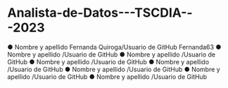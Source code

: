 # Analista-de-Datos---TSCDIA---2023
● Nombre y apellido Fernanda Quiroga/Usuario de GitHub Fernanda63
● Nombre y apellido /Usuario de GitHub 
● Nombre y apellido /Usuario de GitHub
● Nombre y apellido /Usuario de GitHub
● Nombre y apellido /Usuario de GitHub
● Nombre y apellido /Usuario de GitHub
● Nombre y apellido /Usuario de GitHub
● Nombre y apellido /Usuario de GitHub



